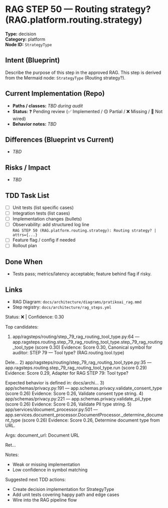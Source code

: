 # RAG STEP 50 — Routing strategy? (RAG.platform.routing.strategy)

**Type:** decision  
**Category:** platform  
**Node ID:** `StrategyType`

## Intent (Blueprint)
Describe the purpose of this step in the approved RAG. This step is derived from the Mermaid node: `StrategyType` (Routing strategy?).

## Current Implementation (Repo)
- **Paths / classes:** _TBD during audit_
- **Status:** ❓ Pending review (✅ Implemented / 🟡 Partial / ❌ Missing / 🔌 Not wired)
- **Behavior notes:** _TBD_

## Differences (Blueprint vs Current)
- _TBD_

## Risks / Impact
- _TBD_

## TDD Task List
- [ ] Unit tests (list specific cases)
- [ ] Integration tests (list cases)
- [ ] Implementation changes (bullets)
- [ ] Observability: add structured log line  
  `RAG STEP 50 (RAG.platform.routing.strategy): Routing strategy? | attrs={...}`
- [ ] Feature flag / config if needed
- [ ] Rollout plan

## Done When
- Tests pass; metrics/latency acceptable; feature behind flag if risky.

## Links
- RAG Diagram: `docs/architecture/diagrams/pratikoai_rag.mmd`
- Step registry: `docs/architecture/rag_steps.yml`


<!-- AUTO-AUDIT:BEGIN -->
Status: ❌  |  Confidence: 0.30

Top candidates:
1) app/ragsteps/routing/step_79_rag_routing_tool_type.py:64 — app.ragsteps.routing.step_79_rag_routing_tool_type.step_79_rag_routing_tool_type (score 0.30)
   Evidence: Score 0.30, Canonical symbol for auditor: STEP 79 — Tool type? (RAG.routing.tool.type)

Dele...
2) app/ragsteps/routing/step_79_rag_routing_tool_type.py:35 — app.ragsteps.routing.step_79_rag_routing_tool_type.run (score 0.29)
   Evidence: Score 0.29, Adapter for RAG STEP 79: Tool type?

Expected behavior is defined in:
docs/archi...
3) app/schemas/privacy.py:191 — app.schemas.privacy.validate_consent_type (score 0.26)
   Evidence: Score 0.26, Validate consent type string.
4) app/schemas/privacy.py:221 — app.schemas.privacy.validate_pii_type (score 0.26)
   Evidence: Score 0.26, Validate PII type string.
5) app/services/document_processor.py:501 — app.services.document_processor.DocumentProcessor._determine_document_type (score 0.26)
   Evidence: Score 0.26, Determine document type from URL.

Args:
    document_url: Document URL
    
Ret...

Notes:
- Weak or missing implementation
- Low confidence in symbol matching

Suggested next TDD actions:
- Create decision implementation for StrategyType
- Add unit tests covering happy path and edge cases
- Wire into the RAG pipeline flow
<!-- AUTO-AUDIT:END -->